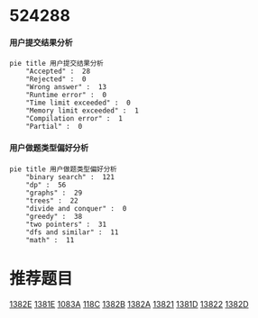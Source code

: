 # 524288

<!-- tabs:start -->



#### **用户提交结果分析**

```mermaid
pie title 用户提交结果分析
    "Accepted" :  28
    "Rejected" :  0
    "Wrong answer" :  13
    "Runtime error" :  0
    "Time limit exceeded" :  0
    "Memory limit exceeded" :  1
    "Compilation error" :  1
    "Partial" :  0
```

#### **用户做题类型偏好分析**

```mermaid
pie title 用户做题类型偏好分析
    "binary search" :  121
    "dp" :  56
    "graphs" :  29
    "trees" :  22
    "divide and conquer" :  0
    "greedy" :  38
    "two pointers" :  31
    "dfs and similar" :  11
    "math" :  11
```



<!-- tabs:end -->
# 推荐题目
[1382E](https://codeforces.com/contest/1382/problem/E)
[1381E](https://codeforces.com/contest/1381/problem/E)
[1083A](https://codeforces.com/contest/1083/problem/A)
[118C](https://codeforces.com/contest/118/problem/C)
[1382B](https://codeforces.com/contest/1382/problem/B)
[1382A](https://codeforces.com/contest/1382/problem/A)
[13821](https://codeforces.com/contest/1382/problem/1)
[1381D](https://codeforces.com/contest/1381/problem/D)
[13822](https://codeforces.com/contest/1382/problem/2)
[1382D](https://codeforces.com/contest/1382/problem/D)
